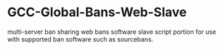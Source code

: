 # GCC-Global-Bans-Web-Slave
multi-server ban sharing web bans software slave script portion for use with supported ban software such as sourcebans.
